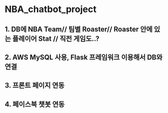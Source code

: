 # NBA_chatbot_project

## 1. DB에 NBA Team// 팀별 Roaster// Roaster 안에 있는 플레이어 Stat // 직전 게임도..?
## 2. AWS MySQL 사용, Flask 프레임워크 이용해서 DB와 연결
## 3. 프론트 페이지 연동
## 4. 페이스북 챗봇 연동
